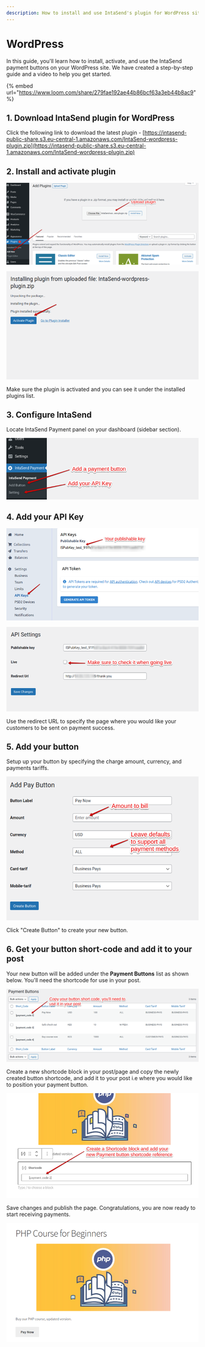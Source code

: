 ```yaml
---
description: How to install and use IntaSend's plugin for WordPress sites.
---
```


# WordPress

In this guide, you'll learn how to install, activate, and use the IntaSend payment buttons on your WordPress site. We have created a step-by-step guide and a video to help you get started.

{% embed url="https://www.loom.com/share/279fae192ae44b86bcf63a3eb44b8ac9" %}

## 1. Download IntaSend plugin for WordPress

Click the following link to download the latest plugin - [https://intasend-public-share.s3.eu-central-1.amazonaws.com/IntaSend-wordpress-plugin.zip](https://intasend-public-share.s3.eu-central-1.amazonaws.com/IntaSend-wordpress-plugin.zip)

## 2. Install and activate plugin

![](../.gitbook/assets/image%20%2821%29.png)

![](../.gitbook/assets/image%20%2817%29.png)

Make sure the plugin is activated and you can see it under the installed plugins list.

## 3. Configure IntaSend 

Locate IntaSend Payment panel on your dashboard \(sidebar section\).

![](../.gitbook/assets/image%20%2816%29.png)

## 4. Add your API Key

![Get API Key from your IntaSend dashboard under setting panels.](../.gitbook/assets/get-publishable-key.png)

![](../.gitbook/assets/image%20%2819%29.png)

Use the redirect URL to specify the page where you would like your customers to be sent on payment success.

## 5. Add your button

Setup up your button by specifying the charge amount, currency, and payments tariffs.  

![](../.gitbook/assets/image%20%2822%29.png)

Click "Create Button" to create your new button.

## 6. Get your button short-code and add it to your post

Your new button will be added under the **Payment Buttons** list as shown below. You'll need the shortcode for use in your post.

![List of available payment button shortcodes](../.gitbook/assets/image%20%2818%29.png)

Create a new shortcode block in your post/page and copy the newly created button shortcode, and add it to your post i.e where you would like to position your payment button.

![A sample post with shortcode block for payment button.](../.gitbook/assets/image%20%2820%29.png)

Save changes and publish the page. Congratulations, you are now ready to start receiving payments.

![A sample page with IntaSend enabled payment button.](../.gitbook/assets/image%20%2823%29.png)

